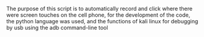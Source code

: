 The purpose of this script is to automatically record and click where there were screen touches on the cell phone, for the development of the code, the python language was used, and the functions of kali linux for debugging by usb using the adb command-line tool 
